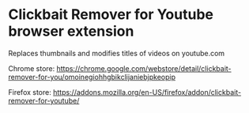 # Clickbait Remover for Youtube browser extension
Replaces thumbnails and modifies titles of videos on youtube.com


Chrome store: https://chrome.google.com/webstore/detail/clickbait-remover-for-you/omoinegiohhgbikclijaniebjpkeopip

Firefox store: https://addons.mozilla.org/en-US/firefox/addon/clickbait-remover-for-youtube/
